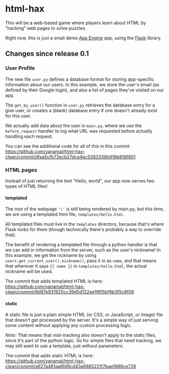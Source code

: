 # html-hax
This will be a web-based game where players learn about HTML by "hacking" web pages to solve puzzles.

Right now, this is just a small demo [App Engine](https://cloud.google.com/appengine/) app, using the [Flask](http://flask.pocoo.org/) library.

## Changes since release 0.1

### User Profile
The new file `user.py` defines a database format for storing app-specific information about our users.
In this example, we store the user's email (as defined by their Google login), and also a list of pages they've visited on our app.

The `get_by_user()` function in `user.py` retrieves the database entry for a give user, or creates a (blank) database entry if one doesn't already exist for this user.

We actually add data about the user in `main.py`, where we use the `before_request` handler to log what URL was requested before actually handling each request.

You can see the additional code for all of this in this commit: https://github.com/yanamal/html-hax-clean/commit/dfaa5cfb72ecb27dce4ec5383339b916b818f801

### HTML pages
Instead of just returning the text "Hello, world", our app now serves two types of HTML files!

#### templated
The root of the webpage `'\'` is still being rendered by main.py, but this time, we are using a templated html file, `templates/hello.html`.

All templated files must live in the `templates` directory, because that's where Flask looks for them (though technically there's probably a way to override that).

The benefit of rendering a templated file through a python handler is that we can add in information from the server, such as the user's nickname! In this example, we get the nickname by using `users.get_current_user().nickname()`, pass it in as `name`, and that means that wherever it says `{{ name }}` in `templates/hello.html`, the actual nickname will be used.

The commit that adds templated HTML is here: https://github.com/yanamal/html-hax-clean/commit/9d97e931920cc39d5d122ee1f6f5bf9b3f5c6f09

#### static
A static file is just a plain simple HTML (or CSS, or JavaScript, or image) file that doesn't get processed by the server. It's a simple way of just serving some content without applying any custom processing logic.

*Note:* That means that visit-tracking also doesn't apply to the static files, since it's part of the python logic. So for simple files that need tracking, we may still want to use a template, just without parameters.

The commit that adds static HTML is here:
https://github.com/yanamal/html-hax-clean/commit/a627a481aa6fd9cd43a6885221f7bae1986ce729
